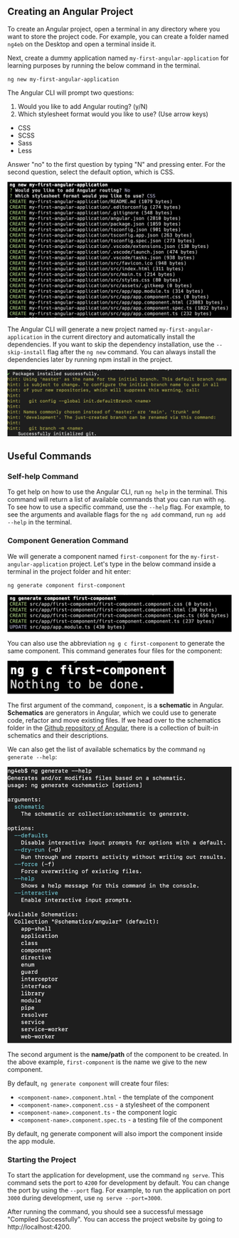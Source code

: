 ## Creating an Angular Project

To create an Angular project, open a terminal in any directory where you want to store the project code. For example, you can create a folder named `ng4eb` on the Desktop and open a terminal inside it.

Next, create a dummy application named `my-first-angular-application` for learning purposes by running the below command in the terminal.

```
ng new my-first-angular-application
```

The Angular CLI will prompt two questions:

1.  Would you like to add Angular routing? (y/N)
2.  Which stylesheet format would you like to use? (Use arrow keys)
  -   CSS
  -   SCSS
  -   Sass
  -   Less

Answer "no" to the first question by typing "N" and pressing enter. For the second question, select the default option, which is CSS.

![ng new command answering questions](/assets/images/ch2/ng_new.jpg)

The Angular CLI will generate a new project named `my-first-angular-application` in the current directory and automatically install the dependencies. If you want to skip the dependency installation, use the `--skip-install` flag after the `ng new` command. You can always install the dependencies later by running npm install in the project.

![automatic dependencies installtion](/assets/images/ch2/ng_new_installation.jpg)

## Useful Commands

### Self-help Command

To get help on how to use the Angular CLI, run `ng help` in the terminal. This command will return a list of available commands that you can run with `ng`. To see how to use a specific command, use the `--help` flag. For example, to see the arguments and available flags for the `ng add` command, run `ng add --help` in the terminal.

### Component Generation Command

We will generate a component named `first-component` for the `my-first-angular-application` project. Let's type in the below command inside a terminal in the project folder and hit enter:

```
ng generate component first-component
```

![ng generate component](/assets/images/ch2/ng_generate_component.jpg)

You can also use the abbreviation `ng g c first-component` to generate the same component. This command generates four files for the component:

![ng g c](/assets/images/ch2/ng_g_c.jpg)

The first argument of the command, `component`, is a **schematic** in Angular. **Schematics** are generators in Angular, which we could use to generate code, refactor and move existing files. If we head over to the schematics folder in the [Github repository of Angular](https://github.com/angular/angular-cli/tree/master/packages/schematics/angular), there is a collection of built-in schematics and their descriptions.

We can also get the list of available schematics by the command `ng generate --help`:

![list of available schematics](/assets/images/ch2/ng_schematics_list.jpg)

The second argument is the **name/path** of the component to be created. In the above example, `first-component` is the name we give to the new component.

By default, `ng generate component`  will create four files:
- `<component-name>.component.html` - the template of the component
- `<component-name>.component.css` - a stylesheet of the component
- `<component-name>.component.ts` - the component logic
- `<component-name>.component.spec.ts` - a testing file of the component

By default, ng generate component will also import the component inside the app module.

### Starting the Project

To start the application for development, use the command `ng serve`. This command sets the port to `4200` for development by default. You can change the port by using the `--port` flag. For example, to run the application on port `3000` during development, use `ng serve --port=3000`.

After running the command, you should see a successful message "Compiled Successfully". You can access the project website by going to http://localhost:4200.
